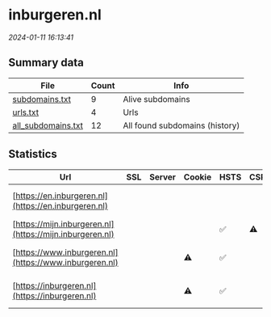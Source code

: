 # inburgeren.nl
*2024-01-11 16:13:41*
## Summary data
| File       | Count | Info |
|------------|-------|------|
|[subdomains.txt](/data/inburgeren.nl/subdomains.txt)|9|Alive subdomains|
|[urls.txt](/data/inburgeren.nl/urls.txt)|4|Urls|
|[all_subdomains.txt](/data/inburgeren.nl/all_subdomains.txt)|12|All found subdomains (history)|
## Statistics
| Url | SSL | Server | Cookie | HSTS | CSP | XFO | XXP | RP | Tech |Title |
|------------|-------|------|------|------|------|------|------|------|------|------|
|[https://en.inburgeren.nl](https://en.inburgeren.nl)| || | | | | |:white_check_mark: |Amazon S3 Amazon...||
|[https://mijn.inburgeren.nl](https://mijn.inburgeren.nl)| || |:white_check_mark: |:warning: |:white_check_mark: |:white_check_mark: |:white_check_mark: |HSTS||
|[https://www.inburgeren.nl](https://www.inburgeren.nl)| ||:warning: |:white_check_mark: | |:white_check_mark: |:white_check_mark: |:white_check_mark: |Google Tag Manag...|DUO - Inburgeren|
|[https://inburgeren.nl](https://inburgeren.nl)| ||:warning: |:white_check_mark: | |:white_check_mark: |:white_check_mark: |:white_check_mark: |Google Tag Manag...|DUO - Inburgeren|